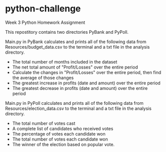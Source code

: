 # python-challenge
Week 3 Python Homework Assignment

This repostitory contains two directories PyBank and PyPoll.

Main.py in PyBank calculates and prints all of the following data from Resources/budget_data.csv to the terminal and a txt file in the analysis directory.
* The total number of months included in the dataset
* The net total amount of "Profit/Losses" over the entire period
* Calculate the changes in "Profit/Losses" over the entire period, then find the average of those changes
* The greatest increase in profits (date and amount) over the entire period
* The greatest decrease in profits (date and amount) over the entire period

Main.py in PyPoll calculates and prints all of the following data from Resources/election_data.csv to the terminal and a txt file in the analysis directory.
* The total number of votes cast
* A complete list of candidates who received votes
* The percentage of votes each candidate won
* The total number of votes each candidate won
* The winner of the election based on popular vote.

